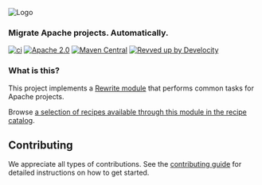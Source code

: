 ![Logo](https://github.com/openrewrite/rewrite/raw/main/doc/logo-oss.png)
### Migrate Apache projects. Automatically.

[![ci](https://github.com/openrewrite/rewrite-apache/actions/workflows/ci.yml/badge.svg)](https://github.com/openrewrite/rewrite-apache/actions/workflows/ci.yml)
[![Apache 2.0](https://img.shields.io/github/license/openrewrite/rewrite-apache.svg)](https://www.apache.org/licenses/LICENSE-2.0)
[![Maven Central](https://img.shields.io/maven-central/v/org.openrewrite.recipe/rewrite-apache.svg)](https://mvnrepository.com/artifact/org.openrewrite.recipe/rewrite-apache)
[![Revved up by Develocity](https://img.shields.io/badge/Revved%20up%20by-Develocity-06A0CE?logo=Gradle&labelColor=02303A)](https://ge.openrewrite.org/scans)

### What is this?

This project implements a [Rewrite module](https://github.com/openrewrite/rewrite) that performs common tasks for Apache projects.

Browse [a selection of recipes available through this module in the recipe catalog](https://docs.openrewrite.org/recipes/apache).

## Contributing

We appreciate all types of contributions. See the [contributing guide](https://github.com/openrewrite/.github/blob/main/CONTRIBUTING.md) for detailed instructions on how to get started.
